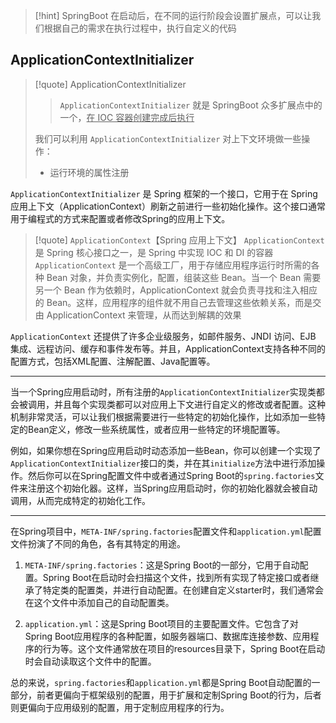>[!hint] SpringBoot 在启动后，在不同的运行阶段会设置扩展点，可以让我们根据自己的需求在执行过程中，执行自定义的代码

## ApplicationContextInitializer
>[!quote] ApplicationContextInitializer
>>`ApplicationContextInitializer` 就是 SpringBoot 众多扩展点中的一个，<u>在 IOC 容器创建完成后执行</u>
>
>我们可以利用 `ApplicationContextInitializer` 对上下文环境做一些操作：
>- 运行环境的属性注册

`ApplicationContextInitializer` 是 Spring 框架的一个接口，它用于在 Spring 应用上下文（ApplicationContext）刷新之前进行一些初始化操作。这个接口通常用于编程式的方式来配置或者修改Spring的应用上下文。

>[!quote] `ApplicationContext`【Spring 应用上下文】
>`ApplicationContext` 是 Spring 核心接口之一，是 Spring 中实现 IOC 和 DI 的容器
>`ApplicationContext` 是一个高级工厂，用于存储应用程序运行时所需的各种 Bean 对象，并负责实例化，配置，组装这些 Bean。当一个 Bean 需要另一个 Bean 作为依赖时，ApplicationContext 就会负责寻找和注入相应的 Bean。这样，应用程序的组件就不用自己去管理这些依赖关系，而是交由 ApplicationContext 来管理，从而达到解耦的效果

`ApplicationContext` 还提供了许多企业级服务，如邮件服务、JNDI 访问、EJB 集成、远程访问、缓存和事件发布等。并且，ApplicationContext支持各种不同的配置方式，包括XML配置、注解配置、Java配置等。


---

当一个Spring应用启动时，所有注册的`ApplicationContextInitializer`实现类都会被调用，并且每个实现类都可以对应用上下文进行自定义的修改或者配置。这种机制非常灵活，可以让我们根据需要进行一些特定的初始化操作，比如添加一些特定的Bean定义，修改一些系统属性，或者应用一些特定的环境配置等。

例如，如果你想在Spring应用启动时动态添加一些Bean，你可以创建一个实现了`ApplicationContextInitializer`接口的类，并在其`initialize`方法中进行添加操作。然后你可以在Spring配置文件中或者通过Spring Boot的`spring.factories`文件来注册这个初始化器。这样，当Spring应用启动时，你的初始化器就会被自动调用，从而完成特定的初始化工作。

---

在Spring项目中，`META-INF/spring.factories`配置文件和`application.yml`配置文件扮演了不同的角色，各有其特定的用途。

1. `META-INF/spring.factories`：这是Spring Boot的一部分，它用于自动配置。Spring Boot在启动时会扫描这个文件，找到所有实现了特定接口或者继承了特定类的配置类，并进行自动配置。在创建自定义starter时，我们通常会在这个文件中添加自己的自动配置类。
    
2. `application.yml`：这是Spring Boot项目的主要配置文件。它包含了对Spring Boot应用程序的各种配置，如服务器端口、数据库连接参数、应用程序的行为等。这个文件通常放在项目的resources目录下，Spring Boot在启动时会自动读取这个文件中的配置。

总的来说，`spring.factories`和`application.yml`都是Spring Boot自动配置的一部分，前者更偏向于框架级别的配置，用于扩展和定制Spring Boot的行为，后者则更偏向于应用级别的配置，用于定制应用程序的行为。